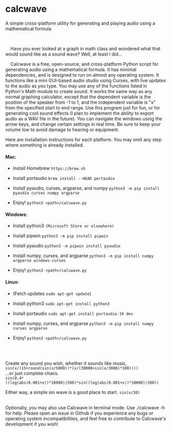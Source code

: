# calcwave
A simple cross-platform utility for generating and playing audio using a mathematical formula
<br>


<br/>


&nbsp;&nbsp;&nbsp;&nbsp;Have you ever looked at a graph in math class and wondered what that would sound like as a sound wave? Well, at least I did... 

&nbsp;&nbsp;&nbsp;&nbsp;Calcwave is a free, open-source, and cross-platform Python script for generating audio using a mathematical formula. It has minimal dependencies, and is designed to run on almost any operating system. It functions like a mini GUI-based audio studio using Curses, with live updates to the audio as you type. You may use any of the functions listed in Python's Math module to create sound. It works the same way as any normal graphing calculator, except that the dependent variable is the position of the speaker from -1 to 1, and the independent variable is "x" from the specified start to end range. Use this program just for fun, or for generating cool sound effects (I plan to implement the ability to export audio as a WAV file in the future). You can navigate the windows using the arrow keys, and change certain settings in real time. Be sure to keep your volume low to avoid damage to hearing or equipment.

Here are installation instructions for each platform.
You may omit any step where something is already installed.

#### Mac:

* Install Homebrew ```https://brew.sh```

* Install portaudio ```brew install --HEAD portaudio```

* Install pyaudio, curses, argparse, and numpy ```python3 -m pip install pyaudio curses numpy argparse```

* Enjoy! ```python3 <path>/calcwave.py```

#### Windows:
* Install python3 ```(Microsoft Store or elsewhere)```

* Install pipwin ```python3 -m pip install pipwin```

* Install pyaudio ```python3 -m pipwin install pyaudio```

* Install numpy, curses, and argparse ```python3 -m pip install numpy argparse windows-curses```

* Enjoy! ```python3 <path>/calcwave.py```

#### Linux:
* (Fetch updates ```sudo apt-get update```)

* Install python3 ```sudo apt-get install python3```

* Install portaudio ```sudo apt-get install portaudio-19 dev```

* Install numpy, curses, and argparse ```python3 -m pip install numpy curses argparse```

* Enjoy! ```python3 <path>/calcwave.py```
<br>

<br/>

Create any sound you wish, whether it sounds like music,  
```sin(x/(15+round(sin(x/5000))*(x/(30000+sin(x/3000)*100))))```  
...or just complete chaos.  
```sin(0.4*((log(abs(0.001+x))*10000)/500)*sin((log(abs(0.001+x))*10000)/100))```  

Either way, a simple sin wave is a good place to start.
```sin(x/30)```
<br>

<br/>
Optionally, you may also use Calcwave in terminal mode. Use ./calcwave -h for help. Please open an issue in Github if you experience any bugs or operating system incompatibilities, and feel free to contribute to Calcwave's development if you wish!
